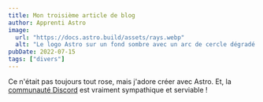 ```yaml
---
title: Mon troisième article de blog
author: Apprenti Astro
image:
  url: "https://docs.astro.build/assets/rays.webp"
  alt: "Le logo Astro sur un fond sombre avec un arc de cercle dégradé violet."
pubDate: 2022-07-15
tags: ["divers"]
---
```


Ce n'était pas toujours tout rose, mais j'adore créer avec Astro. Et, la [communauté Discord](https://astro.build/chat) est vraiment sympathique et serviable !
